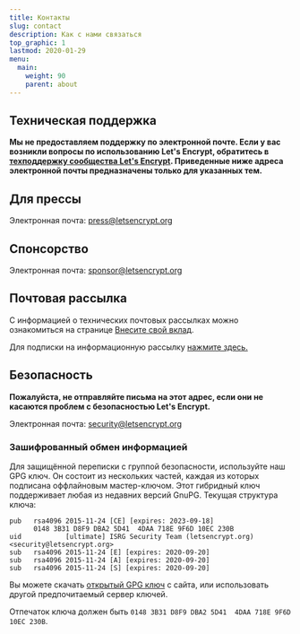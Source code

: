 ```yaml
---
title: Контакты
slug: contact
description: Как с нами связаться
top_graphic: 1
lastmod: 2020-01-29
menu:
  main:
    weight: 90
    parent: about
---
```


## Техническая поддержка

**Мы не предоставляем поддержку по электронной почте. Если у вас возникли вопросы по использованию Let's Encrypt, обратитесь в [техподдержку сообщества Let's Encrypt](https://community.letsencrypt.org/). Приведенные ниже адреса электронной почты предназначены только для указанных тем.**

## Для прессы

Электронная почта: [press@letsencrypt.org](mailto:press@letsencrypt.org)

## Спонсорство

Электронная почта: [sponsor@letsencrypt.org](mailto:sponsor@letsencrypt.org)

## Почтовая рассылка

С информацией о технических почтовых рассылках можно ознакомиться на странице [Внесите свой вклад](/getinvolved).

Для подписки на информационную рассылку [нажмите здесь.](https://mailchi.mp/letsencrypt.org/fjp6ha1gad)

## Безопасность

**Пожалуйста, не отправляйте письма на этот адрес, если они не касаются проблем с безопасностью Let's Encrypt.**

Электронная почта: [security@letsencrypt.org](mailto:security@letsencrypt.org)

### Зашифрованный обмен информацией

Для защищённой переписки с группой безопасности, используйте наш GPG ключ. Он состоит из нескольких частей, каждая из которых подписана оффлайновым мастер-ключом. Этот гибридный ключ поддерживает любая из недавних версий GnuPG. Текущая структура ключа:

```
pub   rsa4096 2015-11-24 [CE] [expires: 2023-09-18]
      0148 3B31 D8F9 DBA2 5D41  4DAA 718E 9F6D 10EC 230B
uid           [ultimate] ISRG Security Team (letsencrypt.org) <security@letsencrypt.org>
sub   rsa4096 2015-11-24 [E] [expires: 2020-09-20]
sub   rsa4096 2015-11-24 [A] [expires: 2020-09-20]
sub   rsa4096 2015-11-24 [S] [expires: 2020-09-20]
```

Вы можете скачать [открытый GPG ключ](/security_letsencrypt.org-publickey.asc) с сайта, или использовать другой предпочитаемый сервер ключей.

Отпечаток ключа должен быть `0148 3B31 D8F9 DBA2 5D41  4DAA 718E 9F6D 10EC 230B`.
